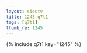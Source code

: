 ```yaml
--- 
layout: sieutv
title: 1245 q7t1
tags: [q7t1]
thumb_re: 1245
---
```

{% include q7t1 key="1245" %} 
